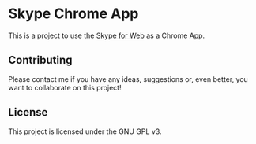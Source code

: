 # Skype Chrome App

This is a project to use the [Skype for Web](https://web.skype.com/) as a Chrome App.

## Contributing

Please contact me if you have any ideas, suggestions or, even better, you want to collaborate on this project!

## License

This project is licensed under the GNU GPL v3.
